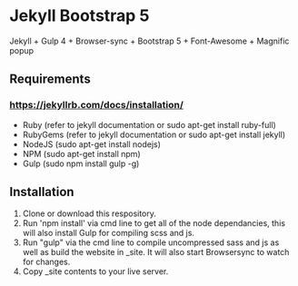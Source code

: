 # Jekyll Bootstrap 5
Jekyll + Gulp 4 + Browser-sync + Bootstrap 5 + Font-Awesome + Magnific popup

## Requirements
### https://jekyllrb.com/docs/installation/
- Ruby (refer to jekyll documentation or sudo apt-get install ruby-full)
- RubyGems (refer to jekyll documentation or sudo apt-get install jekyll)
- NodeJS (sudo apt-get install nodejs)
- NPM (sudo apt-get install npm)
- Gulp (sudo npm install gulp -g)

## Installation
1. Clone or download this respository.
2. Run 'npm install' via cmd line to get all of the node dependancies, this will also install Gulp for compiling scss and js.
3. Run "gulp" via the cmd line to compile uncompressed sass and js as well as build the website in _site. It will also start Browsersync to watch for changes.
4. Copy _site contents to your live server.
